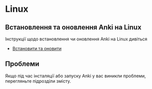 # Linux

## Встановлення та оновлення Anki на Linux

Інструкції щодо встановлення чи оновлення Anki на Linux дивіться

- [Встановити та оновити](installing.md)

## Проблеми

Якщо під час інсталяції або запуску Anki у вас виникли проблеми, перегляньте підрозділи змісту.
